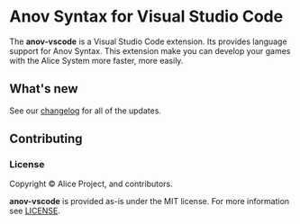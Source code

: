 # Anov Syntax for Visual Studio Code

The **anov-vscode** is a Visual Studio Code extension. Its provides language support for Anov Syntax. This extension make you can develop your games with the Alice System more faster, more easily.

## What's new

See our [changelog](./docs/CHANGELOG.md) for all of the updates.

<!--
## Features

TBD
-->

## Contributing

### License

Copyright © Alice Project, and contributors.

**anov-vscode** is provided as-is under the MIT license. For more information see [LICENSE](./LICENSE).

<!--
### Code of Conduct

TBD
-->

<!--
## Feedback

TBD
-->
